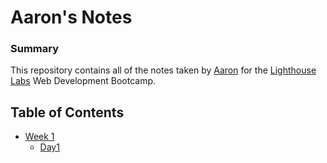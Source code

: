 # Aaron's Notes
### Summary 
This repository contains all of the notes taken by [Aaron]( https://github.com/ajanes780)   for the [Lighthouse Labs](https://www.lighthouselabs.ca/) Web Development Bootcamp.

##  Table of Contents
* [Week 1](/Week_1)
  * [Day1](/Week_1/Day_1)

